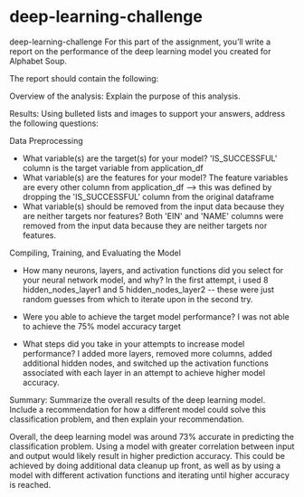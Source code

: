 # deep-learning-challenge
deep-learning-challenge
For this part of the assignment, you’ll write a report on the performance of the deep learning model you created for Alphabet Soup.

The report should contain the following:

Overview of the analysis: Explain the purpose of this analysis.

Results: Using bulleted lists and images to support your answers, address the following questions:

Data Preprocessing

- What variable(s) are the target(s) for your model?
  'IS_SUCCESSFUL' column is the target variable from application_df
- What variable(s) are the features for your model?
  The feature variables are every other column from application_df --> this was defined by dropping the 'IS_SUCCESSFUL' column from the original dataframe
- What variable(s) should be removed from the input data because they are neither targets nor features?
  Both 'EIN' and 'NAME' columns were removed from the input data because they are neither targets nor features.

Compiling, Training, and Evaluating the Model

- How many neurons, layers, and activation functions did you select for your neural network model, and why?
In the first attempt, i used 8 hidden_nodes_layer1 and 5 hidden_nodes_layer2 -- these were just random guesses from which to iterate upon in the second try.

- Were you able to achieve the target model performance?
I was not able to achieve the 75% model accuracy target

- What steps did you take in your attempts to increase model performance?
I added more layers, removed more columns, added additional hidden nodes, and switched up the activation functions associated with each layer in an attempt to achieve higher model accuracy.

Summary: Summarize the overall results of the deep learning model. Include a recommendation for how a different model could solve this classification problem, and then explain your recommendation.

Overall, the deep learning model was around 73% accurate in predicting the classification problem. Using a model with greater correlation between input and output would likely result in higher prediction accuracy. This could be achieved by doing additional data cleanup up front, as well as by using a model with different activation functions and iterating until higher accuracy is reached.
